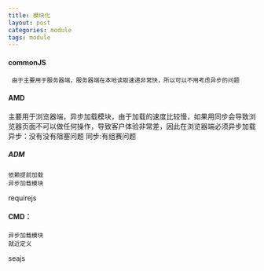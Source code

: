 ```yaml
---
title: 模块化
layout: post
categories: module
tags: module
---
```

#### commonJS
     由于主要用于服务器端，服务器端在本地读取速递非常快，所以可以不用考虑异步的问题
#### AMD
 主要用于浏览器端，异步加载模块，由于加载的速度比较慢，如果用同步会导致浏览器页面不可以做任何操作，导致客户体验非常差，因此在浏览器端必须异步加载
 异步：没有没有阻塞问题
 同步:有组赛问题
##### ADM
    依赖提前加载
    异步加载模块
requirejs
#### CMD：
    异步加载模块
    就近定义
seajs